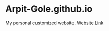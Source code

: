 # Arpit-Gole.github.io
My personal customized website. 
<a href="https://arpit-gole.github.io/">Website Link</a>
